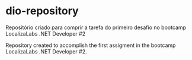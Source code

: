 # dio-repository

Repositório criado para comprir a tarefa do primeiro desafio no bootcamp LocalizaLabs .NET Developer #2

Repository created to accomplish the first assigment in the bootcamp LocalizaLabs .NET Developer #2.

